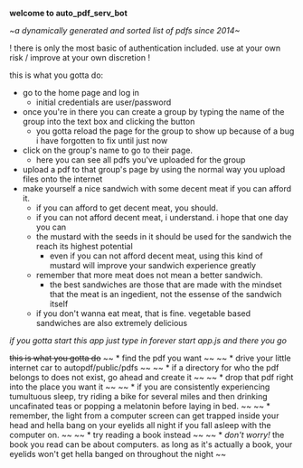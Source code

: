 **welcome to auto_pdf_serv_bot**

*~a dynamically generated and sorted list of pdfs since 2014~*

! there is only the most basic of authentication included. use at your own risk / improve at your own discretion !

this is what you gotta do:
* go to the home page and log in
	* initial credentials are user/password
* once you're in there you can create a group by typing the name of the group into the text box and clicking the button
	* you gotta reload the page for the group to show up because of a bug i have forgotten to fix until just now
* click on the group's name to go to their page. 
	* here you can see all pdfs you've uploaded for the group
* upload a pdf to that group's page by using the normal way you upload files onto the internet
* make yourself a nice sandwich with some decent meat if you can afford it. 
	* if you can afford to get decent meat, you should. 
	* if you can not afford decent meat, i understand. i hope that one day you can
	* the mustard with the seeds in it should be used for the sandwich the reach its highest potential
		* even if you can not afford decent meat, using this kind of mustard will improve your sandwich experience greatly
	* remember that more meat does not mean a better sandwich.
		* the best sandwiches are those that are made with the mindset that the meat is an ingedient, not the essense of the sandwich itself
	* if you don't wanna eat meat, that is fine. vegetable based sandwiches are also extremely delicious

*if you gotta start this app just type in forever start app.js and there you go*

~~this is what you gotta do~~
~~ * find the pdf you want ~~
~~ * drive your little internet car to autopdf/public/pdfs ~~
~~ * if a directory for who the pdf belongs to does not exist, go ahead and create it ~~
~~ * drop that pdf right into the place you want it ~~
~~ * if you are consistently experiencing tumultuous sleep, try riding a bike for several miles and then drinking uncafinated teas or popping a melatonin before laying in bed. ~~
	~~ * remember, the light from a computer screen can get trapped inside your head and hella bang on your eyelids all night if you fall asleep with the computer on. ~~
	~~ * try reading a book instead ~~
	~~ * *don't worry!* the book you read can be about computers. as long as it's actually a book, your eyelids won't get hella banged on throughout the night ~~
	

